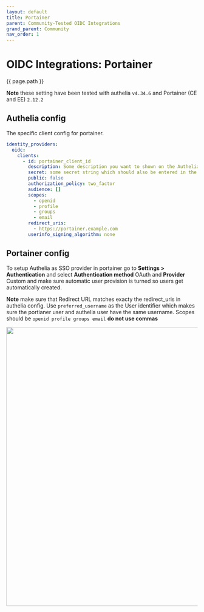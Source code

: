 ```yaml
---
layout: default
title: Portainer
parent: Community-Tested OIDC Integrations
grand_parent: Community
nav_order: 1
---
```


# OIDC Integrations: Portainer

{{ page.path }}

**Note** these setting have been tested with authelia `v4.34.6` and Portainer (CE and EE) `2.12.2`

## Authelia config

The specific client config for portainer.

```yaml
identity_providers:
  oidc:
    clients:
      - id: portainer_client_id
        description: Some description you want to shown on the Authelia consent page
        secret: some secret string which should also be entered in the portainer config
        public: false
        authorization_policy: two_factor
        audience: []
        scopes:
          - openid
          - profile
          - groups
          - email
        redirect_uris:
          - https://portainer.example.com
        userinfo_signing_algorithm: none
```

## Portainer config

To setup Authelia as SSO provider in portainer go to **Settings > Authentication** and select **Authentication method** OAuth and **Provider** Custom and make sure automatic user provision is turned so users get automatically created.

**Note** make sure that Redirect URL matches exacty the redirect_uris in authelia config. Use `preferred_username` as the User identifier which makes sure the portianer user and authelia user have the same username. Scopes should be `openid profile groups email` **do not use commas**

<p align="center">
  <a href="../../images/portainer.gif" target="_blank"><img src="../../images/portainer.gif" width="736"></a>
</p>
